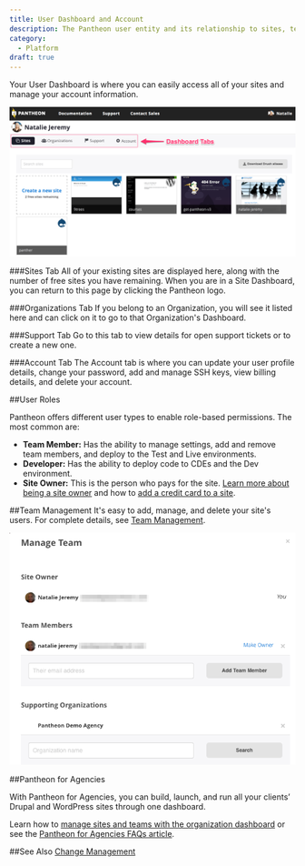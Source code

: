 ```yaml
---
title: User Dashboard and Account
description: The Pantheon user entity and its relationship to sites, teams, and organizations.
category:
  - Platform
draft: true
---
```

Your User Dashboard is where you can easily access all of your sites and manage your account information.

![Site Dashboard](/source/docs/assets/images/pantheon-user-dashboard1.png)

###Sites Tab
All of your existing sites are displayed here, along with the number of free sites you have remaining. When you are in a Site Dashboard, you can return to this page by clicking the Pantheon logo.

###Organizations Tab
If you belong to an Organization, you will see it listed here and can click on it to go to that Organization's Dashboard.

###Support Tab
Go to this tab to view details for open support tickets or to create a new one.

###Account Tab
The Account tab is where you can update your user profile details, change your password, add and manage SSH keys, view billing details, and delete your account.


##User Roles

Pantheon offers different user types to enable role-based permissions. The most common are:

- **Team Member:** Has the ability to manage settings, add and remove team members, and deploy to the Test and Live environments.
- **Developer:** Has the ability to deploy code to CDEs and the Dev environment.
- **Site Owner:** This is the person who pays for the site. [Learn more about being a site owner](/docs/articles/sites/new-site-owner/) and how to [add a credit card to a site](/docs/articles/sites/settings/add-a-credit-card-to-a-site/).


##Team Management
It's easy to add, manage, and delete your site's users. For complete details, see [Team Management](https://pantheon.io/docs/articles/sites/team-management/).

![Team Management Window](/source/docs/assets/images/team-modal.png)

##Pantheon for Agencies

With Pantheon for Agencies, you can build, launch, and run all your clients’ Drupal and WordPress sites through one dashboard.

Learn how to [manage sites and teams with the organization dashboard](/docs/articles/organizations/managing-sites-and-teams-with-the-organization-dashboard/) or see the [Pantheon for Agencies FAQs article](/docs/articles/organizations/pantheon-for-agencies/faq/).

##See Also
[Change Management](/docs/articles/organizations/change-management/)
